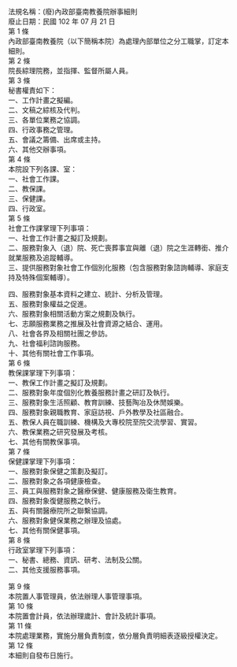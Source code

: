 法規名稱：(廢)內政部臺南教養院辦事細則  
廢止日期：民國 102 年 07 月 21 日  
第 1 條  
內政部臺南教養院（以下簡稱本院）為處理內部單位之分工職掌，訂定本  
細則。  
第 2 條  
院長綜理院務，並指揮、監督所屬人員。  
第 3 條  
秘書權責如下：  
一、工作計畫之擬編。  
二、文稿之綜核及代判。  
三、各單位業務之協調。  
四、行政事務之管理。  
五、會議之籌備、出席或主持。  
六、其他交辦事項。  
第 4 條  
本院設下列各課、室：  
一、社會工作課。  
二、教保課。  
三、保健課。  
四、行政室。  
第 5 條  
社會工作課掌理下列事項：  
一、社會工作計畫之擬訂及規劃。  
二、服務對象入（退）院、死亡喪葬事宜與離（退）院之生涯轉銜、推介  
就業服務及追蹤輔導。  
三、提供服務對象社會工作個別化服務（包含服務對象諮詢輔導、家庭支  
持及特殊個案輔導）。  


四、服務對象基本資料之建立、統計、分析及管理。  
五、服務對象權益之促進。  
六、服務對象相關活動方案之規劃及執行。  
七、志願服務業務之推展及社會資源之結合、運用。  
八、社會各界及相關社團之參訪。  
九、社會福利諮詢服務。  
十、其他有關社會工作事項。  
第 6 條  
教保課掌理下列事項：  
一、教保工作計畫之擬訂及規劃。  
二、服務對象年度個別化教養服務計畫之研訂及執行。  
三、服務對象生活照顧、教育訓練、技藝陶冶及休閒娛樂。  
四、服務對象親職教育、家庭訪視、戶外教學及社區融合。  
五、教保人員在職訓練、機構及大專校院至院交流學習、實習。  
六、教保業務之研究發展及考核。  
七、其他有關教保事項。  
第 7 條  
保健課掌理下列事項：  
一、服務對象保健之策劃及擬訂。  
二、服務對象之各項健康檢查。  
三、員工與服務對象之醫療保健、健康服務及衛生教育。  
四、服務對象復健服務之執行。  
五、與有關醫療院所之聯繫協調。  
六、服務對象健保業務之辦理及協處。  
七、其他有關保健事項。  
第 8 條  
行政室掌理下列事項：  
一、秘書、總務、資訊、研考、法制及公關。  
二、其他支援服務事項。  


第 9 條  
本院置人事管理員，依法辦理人事管理事項。  
第 10 條  
本院置會計員，依法辦理歲計、會計及統計事項。  
第 11 條  
本院處理業務，實施分層負責制度，依分層負責明細表逐級授權決定。  
第 12 條  
本細則自發布日施行。  


